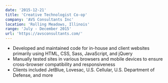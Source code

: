 ```yaml
---
date: '2015-12-21'
title: 'Creative Technologist Co-op'
company: 'AVS Consultants Inc'
location: 'Rolling Meadows, Illinois'
range: 'July - December 2015'
url: 'https://avsconsultants.com/'
---
```


- Developed and maintained code for in-house and client websites primarily using HTML, CSS, Sass, JavaScript, and jQuery
- Manually tested sites in various browsers and mobile devices to ensure cross-browser compatibility and responsiveness
- Clients included JetBlue, Lovesac, U.S. Cellular, U.S. Department of Defense, and more
